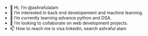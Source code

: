 - 👋 Hi, I’m @ashrafulalam
- 👀 I’m interested in back end developement and machine learning.
- 🌱 I’m currently learning advance python and DSA.
- 💞️ I’m looking to collaborate on web development projects.
- 📫 How to reach me is visa linkedin, search ashraful alam

<!---
ashraful-alam2k/ashraful-alam2k is a ✨ special ✨ repository because its `README.md` (this file) appears on your GitHub profile.
You can click the Preview link to take a look at your changes.
--->
